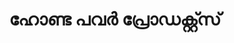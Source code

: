 ---
title: "ഹോണ്ട പവർ പ്രോഡക്റ്റ്സ്"
url: /muvaarrrrupulll/hoonntt-pv-prooddkrrrrs/
shop: Dorfladen
---